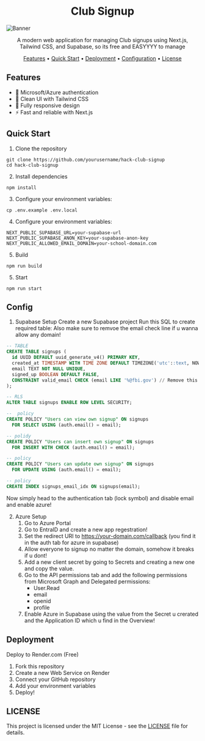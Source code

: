 <h1 align="center">Club Signup</h1>

![Banner](https://files.catbox.moe/ewlkfh.png)

<p align="center">
  A modern web application for managing Club signups using Next.js, Tailwind CSS, and Supabase, so its free and EASYYYY to manage
</p>

<p align="center">
  <a href="#features">Features</a> •
  <a href="#quick-start">Quick Start</a> •
  <a href="#deployment">Deployment</a> •
  <a href="#configuration">Configuration</a> •
  <a href="#license">License</a>
</p>

## Features

- 🔐 Microsoft/Azure authentication
- 🎨 Clean UI with Tailwind CSS
- 📱 Fully responsive design
- ⚡ Fast and reliable with Next.js

## Quick Start

1. Clone the repository
```shell
git clone https://github.com/yourusername/hack-club-signup
cd hack-club-signup
```

2. Install dependencies
```shell
npm install
```

3. Configure your environment variables:
```shell
cp .env.example .env.local
``` 

4. Configure your environment variables:
```shell
NEXT_PUBLIC_SUPABASE_URL=your-supabase-url
NEXT_PUBLIC_SUPABASE_ANON_KEY=your-supabase-anon-key
NEXT_PUBLIC_ALLOWED_EMAIL_DOMAIN=your-school-domain.com
```

5. Build
```shell
npm run build
``` 

5. Start
```shell
npm run start
``` 

## Config

1. Supabase Setup
      Create a new Supabase project
      Run this SQL to create required table:
      Also make sure to remvoe the email check line if u wanna allow any domain!
      
```sql
-- TABLE
CREATE TABLE signups (
  id UUID DEFAULT uuid_generate_v4() PRIMARY KEY,
  created_at TIMESTAMP WITH TIME ZONE DEFAULT TIMEZONE('utc'::text, NOW()) NOT NULL,
  email TEXT NOT NULL UNIQUE,
  signed_up BOOLEAN DEFAULT FALSE,
  CONSTRAINT valid_email CHECK (email LIKE '%@fbi.gov') // Remove this row if u dont want to check mail domains
);

-- RLS
ALTER TABLE signups ENABLE ROW LEVEL SECURITY;

--  policy
CREATE POLICY "Users can view own signup" ON signups
  FOR SELECT USING (auth.email() = email);

-- polidy
CREATE POLICY "Users can insert own signup" ON signups
  FOR INSERT WITH CHECK (auth.email() = email);

-- policy
CREATE POLICY "Users can update own signup" ON signups
  FOR UPDATE USING (auth.email() = email);

-- policy
CREATE INDEX signups_email_idx ON signups(email);
``` 
Now simply head to the authentication tab (lock symbol) and disable email and enable azure!

2. Azure Setup
      1. Go to Azure Portal
      2. Go to EntraID and create a new app regestration!
      3. Set the redirect URI to https://your-domain.com/callback  (you find it in the auth tab for azure in supabase)
      4. Allow everyone to signup no matter the domain, somehow it breaks if u dont!
      5. Add a new client secret by going to Secrets and creating a new one and copy the value.
      6. Go to the API permissions tab and add the following permissions from Microsoft Graph and Delegated permissions:
          - User.Read
          - email
          - openid
          - profile
      7. Enable Azure in Supabase using the value from the Secret u crerated and the Application ID which u find in the Overview!


## Deployment
Deploy to Render.com (Free)
1. Fork this repository
2. Create a new Web Service on Render
3. Connect your GitHub repository
4. Add your environment variables
5. Deploy!

## LICENSE
This project is licensed under the MIT License - see the [LICENSE](LICENSE) file for details.
